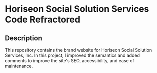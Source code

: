 # Horiseon Social Solution Services Code Refractored

## Description

This repository contains the brand website for Horiseon Social Solution Services, Inc. In this project, I improved the semantics and added comments to improve the site's SEO, accessibility, and ease of maintenance. 